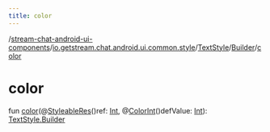 ```yaml
---
title: color
---
```

/[stream-chat-android-ui-components](../../../index.md)/[io.getstream.chat.android.ui.common.style](../../index.md)/[TextStyle](../index.md)/[Builder](index.md)/[color](color.md)  
  
  
  
# color  
fun [color](color.md)(@[StyleableRes](https://developer.android.com/reference/kotlin/androidx/annotation/StyleableRes.html)()ref: [Int](https://kotlinlang.org/api/latest/jvm/stdlib/kotlin/-int/index.html), @[ColorInt](https://developer.android.com/reference/kotlin/androidx/annotation/ColorInt.html)()defValue: [Int](https://kotlinlang.org/api/latest/jvm/stdlib/kotlin/-int/index.html)): [TextStyle.Builder](index.md)
